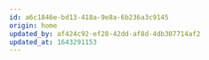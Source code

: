 ```yaml
---
id: a6c1846e-bd13-418a-9e8a-6b236a3c9145
origin: home
updated_by: af424c92-ef28-42dd-af8d-4db307714af2
updated_at: 1643291153
---
```

